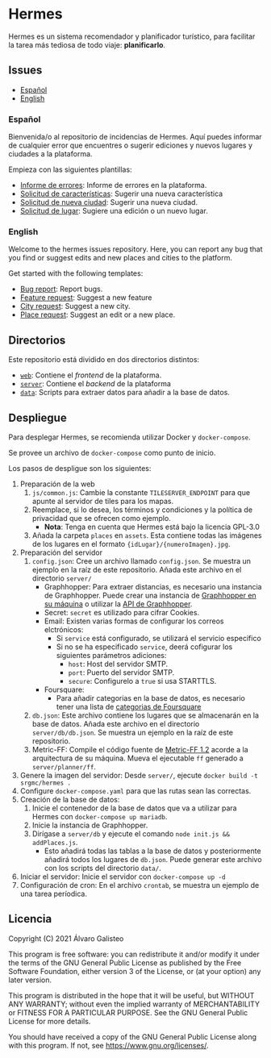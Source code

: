 # Hermes

Hermes es un sistema recomendador y planificador turístico, para facilitar la tarea más tediosa de todo viaje: **planificarlo**.

## Issues

- [Español](#español)
- [English](#english)

### Español

Bienvenida/o al repositorio de incidencias de Hermes. Aquí puedes informar de cualquier error que encuentres o sugerir ediciones y nuevos lugares y ciudades a la plataforma.

Empieza con las siguientes plantillas:

- [Informe de errores](https://github.com/SrGMC/hermes-issues/issues/new?assignees=SrGMC&labels=bug&template=es_bug_report.md&title=%5BBUG%5D+): Informe de errores en la plataforma.
- [Solicitud de características](https://github.com/SrGMC/hermes-issues/issues/new?assignees=SrGMC&labels=enhancement&template=es_feature_request.md&title=%5BFEATURE%5D+): Sugerir una nueva característica
- [Solicitud de nueva ciudad](https://github.com/SrGMC/hermes-issues/issues/new?assignees=SrGMC&labels=city+request&template=es_city_request.md&title=%5BCIUDAD%5D+): Sugerir una nueva ciudad.
- [Solicitud de lugar](https://github.com/SrGMC/hermes-issues/issues/new?assignees=SrGMC&labels=place+request&template=es_place_request.md&title=%5BLUGAR%5D+): Sugiere una edición o un nuevo lugar.

### English

Welcome to the hermes issues repository. Here, you can report any bug that you find or suggest edits and new places and cities to the platform.

Get started with the following templates:
- [Bug report](https://github.com/SrGMC/hermes-issues/issues/new?assignees=SrGMC&labels=bug&template=en_bug_report.md&title=%5BBUG%5D+): Report bugs.
- [Feature request](https://github.com/SrGMC/hermes-issues/issues/new?assignees=SrGMC&labels=enhancement&template=en_feature_request.md&title=%5BFEATURE%5D+): Suggest a new feature
- [City request](https://github.com/SrGMC/hermes-issues/issues/new?assignees=SrGMC&labels=city+request&template=en_city_request.md&title=%5BCITY%5D+): Suggest a new city.
- [Place request](https://github.com/SrGMC/hermes-issues/issues/new?assignees=SrGMC&labels=place+request&template=en_place_request.md&title=%5BPLACE%5D+): Suggest an edit or a new place.

## Directorios

Este repositorio está dividido en dos directorios distintos:

- [`web`](web/): Contiene el _frontend_ de la plataforma.
- [`server`](server/): Contiene el _backend_ de la plataforma
- [`data`](data/): Scripts para extraer datos para añadir a la base de datos.

## Despliegue

Para desplegar Hermes, se recomienda utilizar Docker y `docker-compose`.

Se provee un archivo de `docker-compose` como punto de inicio.

Los pasos de despligue son los siguientes:

1. Preparación de la web
    1. `js/common.js`: Cambie la constante `TILESERVER_ENDPOINT` para que apunte al servidor de tiles para los mapas.
    2. Reemplace, si lo desea, los términos y condiciones y la política de privacidad que se ofrecen como ejemplo.
        - **Nota**: Tenga en cuenta que Hermes está bajo la licencia GPL-3.0 
    3. Añada la carpeta `places` en `assets`. Esta contiene todas las imágenes de los lugares en el formato `{idLugar}/{numeroImagen}.jpg`.
2. Preparación del servidor
    1. `config.json`: Cree un archivo llamado `config.json`. Se muestra un ejemplo en la raíz de este repositorio. Añada este archivo en el directorio `server/`
        - Graphhopper: Para extraer distancias, es necesario una instancia de Graphhopper. Puede crear una instancia de [Graphhopper en su máquina](https://github.com/graphhopper/graphhopper) o utilizar la [API de Graphhopper](https://www.graphhopper.com/pricing/).
        - Secret: `secret` es utilizado para cifrar Cookies.
        - Email: Existen varias formas de configurar los correos elctrónicos:
            + Si `service` está configurado, se utilizará el servicio especifico
            + Si no se ha especificado `service`, deerá cofigurar los siguientes parámetros adiciones:
                * `host`: Host del servidor SMTP.
                * `port`: Puerto del servidor SMTP.
                * `secure`: Configurelo a `true` si usa STARTTLS.
        - Foursquare:
            + Para añadir categorias en la base de datos, es necesario tener una lista de [categorias de Foursquare](https://developer.foursquare.com/docs/build-with-foursquare/categories/)
    2. `db.json`: Este archivo contiene los lugares que se almacenarán en la base de datos. Añada este archivo en el directorio `server/db/db.json`. Se muestra un ejemplo en la raíz de este repositorio.
    3. Metric-FF: Compile el código fuente de [Metric-FF 1.2](https://fai.cs.uni-saarland.de/hoffmann/metric-ff.html) acorde a la arquitectura de su máquina. Mueva el ejecutable `ff` generado a  `server/planner/ff`.
3. Genere la imagen del servidor: Desde `server/`, ejecute `docker build -t srgmc/hermes .`
4. Configure  `docker-compose.yaml` para que las rutas sean las correctas.
5. Creación de la base de datos: 
    1. Inicie el contenedor de la base de datos que va a utilizar para Hermes con `docker-compose up mariadb`.
    2. Inicie la instancia de Graphhopper.
    3. Dirígase a `server/db` y ejecute el comando `node init.js && addPlaces.js`. 
        - Esto añadirá todas las tablas a la base de datos y posteriormente añadirá todos los lugares de `db.json`. Puede generar este archivo con los scripts del directorio `data/`.
6. Iniciar el servidor: Inicie el servidor con `docker-compose up -d`
7. Configuración de cron: En el archivo `crontab`, se muestra un ejemplo de una tarea períodica.

## Licencia

Copyright (C) 2021  Álvaro Galisteo

This program is free software: you can redistribute it and/or modify
it under the terms of the GNU General Public License as published by
the Free Software Foundation, either version 3 of the License, or
(at your option) any later version.

This program is distributed in the hope that it will be useful,
but WITHOUT ANY WARRANTY; without even the implied warranty of
MERCHANTABILITY or FITNESS FOR A PARTICULAR PURPOSE.  See the
GNU General Public License for more details.

You should have received a copy of the GNU General Public License
along with this program.  If not, see <https://www.gnu.org/licenses/>.
